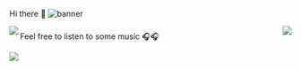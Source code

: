 Hi there 👋
![banner](https://user-images.githubusercontent.com/46488832/159731149-0b29add4-8609-4368-b2aa-12eb056c5160.png)

<a href="https://github.com/Gui37">
  <img align="left" src="https://github-readme-stats.vercel.app/api?username=Gui37&show_icons=true&theme=radical&count_private=true" />
</a>
<a href="https://github.com/Gui37/Livraria_Academica">
  <img align="right" src="https://github-readme-stats.vercel.app/api/pin/?username=Gui37&repo=Livraria_Academica" />
</a>

###
###
Feel free to listen to some music 🎧🎧

![](https://spotify-recently-played-readme.vercel.app/api?user=qm21a9v0hwm925b1b8ci6mcxa&width=800&count=3)
